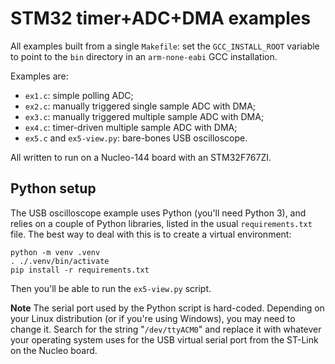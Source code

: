 # STM32 timer+ADC+DMA examples

All examples built from a single `Makefile`: set the
`GCC_INSTALL_ROOT` variable to point to the `bin` directory in an
`arm-none-eabi` GCC installation.

Examples are:

 - `ex1.c`: simple polling ADC;
 - `ex2.c`: manually triggered single sample ADC with DMA;
 - `ex3.c`: manually triggered multiple sample ADC with DMA;
 - `ex4.c`: timer-driven multiple sample ADC with DMA;
 - `ex5.c` and `ex5-view.py`: bare-bones USB oscilloscope.

All written to run on a Nucleo-144 board with an STM32F767ZI.

## Python setup

The USB oscilloscope example uses Python (you'll need Python 3), and
relies on a couple of Python libraries, listed in the usual
`requirements.txt` file. The best way to deal with this is to create a
virtual environment:

```
python -m venv .venv
. ./.venv/bin/activate
pip install -r requirements.txt
```

Then you'll be able to run the `ex5-view.py` script.

**Note** The serial port used by the Python script is hard-coded.
Depending on your Linux distribution (or if you're using Windows),
you may need to change it. Search for the string "`/dev/ttyACM0`" and
replace it with whatever your operating system uses for the USB
virtual serial port from the ST-Link on the Nucleo board.
